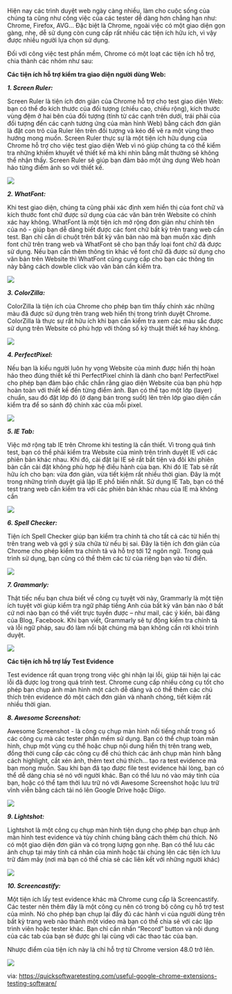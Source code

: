 Hiện nay các trình duyệt web ngày càng nhiều, làm cho cuộc sống của chúng ta cũng như công việc của các tester dễ dàng hơn chẳng hạn như: Chrome, Firefox, AVG... Đặc biệt là Chrome, ngoài việc có một giao diện gọn gàng, nhẹ, dễ sử dụng còn cung cấp rất nhiều các tiện ích hữu ích, vì vậy được nhiều người lựa chọn sử dụng.

Đối với công việc test phần mềm, Chrome có một loạt các tiện ích hỗ trợ, chia thành các nhóm như sau:

**Các tiện ích hỗ trợ kiểm tra giao diện người dùng Web:**

***1. Screen Ruler:***

Screen Ruler là tiện ích đơn giản của Chrome hỗ trợ cho test giao diện Web: bạn có thể đo kích thước của đối tượng (chiều cao, chiều rộng), kích thước vùng đệm ở hai bên của đối tượng (tính từ các cạnh trên dưới, trái phải của đối tượng đến các cạnh tương ứng của màn hình Web) bằng cách đơn giản là đặt con trỏ của Ruler lên trên đối tượng và kéo để vẽ ra một vùng theo hướng mong muốn. Screen Ruler thực sự là một tiện ích hữu dụng của Chrome hỗ trợ cho việc test giao diện Web vì nó giúp chúng ta có thể kiểm tra những khiếm khuyết về thiết kế mà khi nhìn bằng mắt thường sẽ không thể nhận thấy. Screen Ruler sẽ giúp bạn đảm bảo một ứng dụng Web hoàn hảo từng điểm ảnh so với thiết kế.

![](https://images.viblo.asia/d4aaf327-ed63-4761-bf28-19c06cff10dd.png)

***2. WhatFont:***

Khi test giao diện, chúng ta cũng phải xác định xem hiển thị của font chữ và kích thước font chữ được sử dụng của các văn bản trên Website có chính xác hay không. WhatFont là một tiện ích mở rộng đơn giản như chính tên của nó - giúp bạn dễ dàng biết được các font chữ bất kỳ trên trang web cần test. Bạn chỉ cần di chuột trên bất kỳ văn bản nào mà bạn muốn xác định font chữ trên trang web và WhatFont sẽ cho bạn thấy loại font chữ đã được sử dụng. Nếu bạn cần thêm thông tin khác về font chữ đã được sử dụng cho văn bản trên Website thì WhatFont cũng cung cấp cho bạn các thông tin này bằng cách dowble click vào văn bản cần kiểm tra.

![](https://images.viblo.asia/87e6d2b5-8b73-49b7-8c55-6b1699e89e54.png)

***3. ColorZilla:***

ColorZilla là tiện ích của Chrome cho phép bạn tìm thấy chính xác những màu đã được sử dụng trên trang web hiển thị trong trình duyệt Chrome. ColorZilla là thực sự rất hữu ích khi bạn cần kiểm tra xem các màu sắc được sử dụng trên Website có phù hợp với thông số kỹ thuật thiết kế hay không.

![](https://images.viblo.asia/dd7fe306-8972-434e-8e8a-f3cac4ca49e5.png)

***4. PerfectPixel:***

Nếu bạn là kiểu người luôn hy vọng Website của mình được hiển thị hoàn hảo theo đúng thiết kế thì PerfectPixel chính là dành cho bạn! PerfectPixel cho phép bạn đảm bảo chắc chắn rằng giao diện Website của bạn phù hợp hoàn toàn với thiết kế đến từng điểm ảnh. Bạn có thể tạo một lớp (layer) chuẩn, sau đó đặt lớp đó (ở dạng bán trong suốt) lên trên lớp giao diện cần kiểm tra để so sánh độ chính xác của mỗi pixel.

![](https://images.viblo.asia/40da5707-b6b7-4c4e-b3a6-81543db8537b.png)

***5. IE Tab:***

Việc mở rộng tab IE trên Chrome khi testing là cần thiết. Vì trong quá tình test, bạn có thể phải kiểm tra Website của mình trên trình duyệt IE với các phiên bản khác nhau. Khi đó, cài đặt lại IE sẽ rất bất tiện và đôi khi phiên bản cần cài đặt không phù hợp hệ điều hành của bạn. Khi đó IE Tab sẽ rất hữu ích cho bạn: vừa đơn giản, vừa tiết kiệm rất nhiều thời gian. Đây là một trong những trình duyệt giả lập IE phổ biến nhất. Sử dụng IE Tab, bạn có thể test trang web cần kiểm tra với các phiên bản khác nhau của IE mà không cần

![](https://images.viblo.asia/d3b3206f-68c6-41f0-8f65-4d76eed76c0a.png)

***6. Spell Checker:***

Tiện ích Spell Checker giúp bạn kiểm tra chính tả cho tất cả các từ hiển thị trên trang web và gợi ý sửa chữa từ nếu bị sai. Đây là tiện ích đơn giản của Chrome cho phép kiểm tra chính tả và hỗ trợ tới 12 ngôn ngữ. Trong quá trình sử dụng, bạn cũng có thể thêm các từ của riêng bạn vào từ điển.

![](https://images.viblo.asia/ad99c77b-9c5c-402c-891b-9e5b2aa4c73b.png)

***7. Grammarly:***

Thật tiếc nếu bạn chưa biết về công cụ tuyệt vời này, Grammarly là một tiện ích tuyệt vời giúp kiểm tra ngữ pháp tiếng Anh của bất kỳ văn bản nào ở bất cứ nơi nào bạn có thể viết trực tuyến được – như mail, các ý kiến, bài đăng của Blog, Facebook. Khi bạn viết, Grammarly sẽ tự động kiểm tra chính tả và lỗi ngữ pháp, sau đó làm nổi bật chúng mà bạn không cần rời khỏi trình duyệt.

![](https://images.viblo.asia/75744979-dd15-4cdd-aa03-004ec4d22346.png)

**Các tiện ích hỗ trợ lấy Test Evidence**

Test evidence rất quan trọng trong việc ghi nhận lại lỗi, giúp tái hiện lại các lỗi đã được log trong quá trình test. Chrome cung cấp nhiều công cụ tốt cho phép bạn chụp ảnh màn hình một cách dễ dàng và có thể thêm các chú thích trên evidence đó một cách đơn giản và nhanh chóng, tiết kiệm rất nhiều thời gian.

***8. Awesome Screenshot:***

Awesome Screenshot - là công cụ chụp màn hình nổi tiếng nhất trong số các công cụ mà các tester phần mềm sử dụng. Bạn có thể chụp toàn màn hình, chụp một vùng cụ thể hoặc chụp nội dung hiển thị trên trang web, đồng thời cung cấp các công cụ để chú thích các ảnh chụp màn hình bằng cách highlight, cắt xén ảnh, thêm text chú thích… tạo ra test evidence mà bạn mong muốn. Sau khi bạn đã tạo được file test evidence hài lòng, bạn có thể dễ dàng chia sẻ nó với người khác. Bạn có thể lưu nó vào máy tính của bạn, hoặc có thể tạm thời lưu trữ nó với Awesome Screenshot hoặc lưu trữ vĩnh viễn bằng cách tải nó lên Google Drive hoặc Diigo.

![](https://images.viblo.asia/af4525a3-09c1-4e92-9f41-ac3b7e680c1b.png)

***9. Lightshot:***

Lightshot là một công cụ chụp màn hình tiện dụng cho phép bạn chụp ảnh màn hình test evidence và tùy chỉnh chúng bằng cách thêm chú thích. Nó có một giao diện đơn giản và có trọng lượng gọn nhẹ. Bạn có thể lưu các ảnh chụp tại máy tính cá nhân của mình hoặc tải chúng lên các tiện ích lưu trữ đám mây (nơi mà bạn có thể chia sẻ các liên kết với những người khác)

![](https://images.viblo.asia/7cf1bafd-6b5b-40ca-90b9-54f8435101c8.png)

***10. Screencastify:***

Một tiện ích lấy test evidence khác mà Chrome cung cấp là Screencastify. Các tester nên thêm đây là một công cụ nên có trong bộ công cụ hỗ trợ test của mình. Nó cho phép bạn chụp lại đầy đủ các hành vi của người dùng trên bất kỳ trang web nào thành một video mà bạn có thể chia sẻ với các lập trình viên hoặc tester khác. Bạn chỉ cần nhấn “Record” button và nội dung của các tab của bạn sẽ được ghi lại cùng với các thao tác của bạn.

Nhược điểm của tiện ích này là chỉ hỗ trợ từ Chrome version 48.0 trở lên.

![](https://images.viblo.asia/f5a81b81-a152-434f-be73-06979744b165.png)

via: https://quicksoftwaretesting.com/useful-google-chrome-extensions-testing-software/